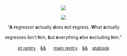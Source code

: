 <div id="header" align="center">

<img src="[https://64.media.tumblr.com/d2686b537da6e540ea81697087c92308/9daddf923761f6ec-14/s500x750/da5535c09aa2b17e89e908ec92f0e1eb179da958.gifv](https://files.catbox.moe/etpjsw.gif)"> 

<p align="center"

<p align="center">
<img src="https://files.catbox.moe/no9tl3.png" />
</p>

<div id="header" align="center">


“𝐀 𝐫egressor 𝐚ctually 𝐝oes 𝐧ot 𝐫egress. 𝐖hat 𝐚ctually
</p>
𝐫egresses 𝐢sn't 𝐡im, 𝐛ut 𝐞verything 𝐞lse 𝐞xcluding 𝐡im.”
</p>

[pt rentry](https://rentry.co/fries)　&͟&͟⠀　[main rentry](https://rentry.co/soph) ⠀&͟&͟⠀ [atabook](https://yoojoonghyuk.atabook.org/)
</p>

<p align="center"
